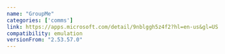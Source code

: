 ```yaml
---
name: "GroupMe"
categories: ['comms']
link: https://apps.microsoft.com/detail/9nblggh5z4f2?hl=en-us&gl=US
compatibility: emulation
versionFrom: "2.53.57.0"
---
```


